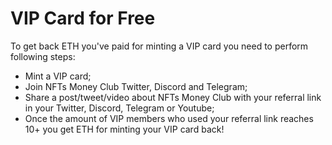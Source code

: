 # VIP Card for Free



To get back ETH you've paid for minting a VIP card you need to perform following steps:

* Mint a VIP card;
* Join NFTs Money Club Twitter, Discord and Telegram;
* Share a post/tweet/video about NFTs Money Club with your referral link in your Twitter, Discord, Telegram or Youtube;
* Once the amount of VIP members who used your referral link reaches 10+ you get ETH for minting your VIP card back!
